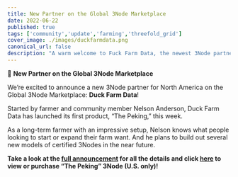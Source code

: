 ```yaml
---
title: New Partner on the Global 3Node Marketplace
date: 2022-06-22
published: true
tags: ['community','update','farming','threefold_grid']
cover_image: ./images/duckfarmdata.png
canonical_url: false
description: "A warm welcome to Fuck Farm Data, the newest 3Node partner for North America!"
---
```


📣 **New Partner on the Global 3Node Marketplace**

We’re excited to announce a new 3Node partner for North America on the Global 3Node Marketplace: **Duck Farm Data**!

Started by farmer and community member Nelson Anderson, Duck Farm Data has launched its first product, “The Peking,” this week.

As a long-term farmer with an impressive setup, Nelson knows what people looking to start or expand their farm want. And he plans to build out several new models of certified 3Nodes in the near future.

**Take a look at the [full announcement](https://forum.threefold.io/t/global-3node-marketplace-newsletter-1-21-06-2022/3060) for all the details and click [here](https://marketplace.3node.global/index.php?dispatch=products.view&product_id=295) to view or purchase “The Peking” 3Node (U.S. only)!**